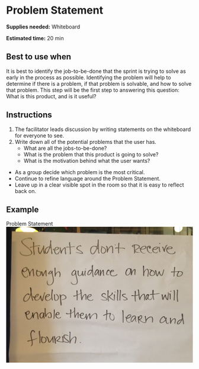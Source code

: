 # Problem Statement

**Supplies needed:** Whiteboard

**Estimated time:** 20 min

## Best to use when

It is best to identify the job-to-be-done that the sprint
is trying to solve as early in
the process as possible.
Identifying the problem will help to determine
if there is a problem, if that
problem is solvable, and how to solve that problem.
This step will be the first
step to answering this question:
What is this product, and is it useful?

## Instructions

1. The facilitator leads discussion by writing statements on the whiteboard for
   everyone to see.
2. Write down all of the potential problems that the user has.
    * What are all the jobs-to-be-done?
    * What is the problem that this product is going to solve?
    * What is the motivation behind what the user wants?
* As a group decide which problem is the most critical.
* Continue to refine language around the Problem Statement.
* Leave up in a clear visible spot in the room so that it is easy to
   reflect back on.

## Example

Problem Statement
![](business-model-canvas-images/problem-statement.jpg)
